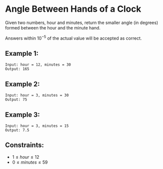 # Angle Between Hands of a Clock

Given two numbers, hour and minutes, return the smaller angle (in degrees)  
formed between the hour and the minute hand.

Answers within $10^{-5}$ of the actual value will be accepted as correct.

 

## Example 1:

    Input: hour = 12, minutes = 30
    Output: 165

## Example 2:

    Input: hour = 3, minutes = 30
    Output: 75

## Example 3:

    Input: hour = 3, minutes = 15
    Output: 7.5

 

## Constraints:

* $1 \le hour \le 12$
* $0 \le minutes \le 59$

